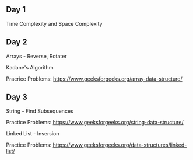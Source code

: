 ## Day 1
Time Complexity and Space Complexity

## Day 2
Arrays - Reverse, Rotater

Kadane's Algorithm

Pracrice Problems: https://www.geeksforgeeks.org/array-data-structure/

## Day 3
String - Find Subsequences

Practice Problems: https://www.geeksforgeeks.org/string-data-structure/

Linked List - Insersion

Practice Problems: https://www.geeksforgeeks.org/data-structures/linked-list/

